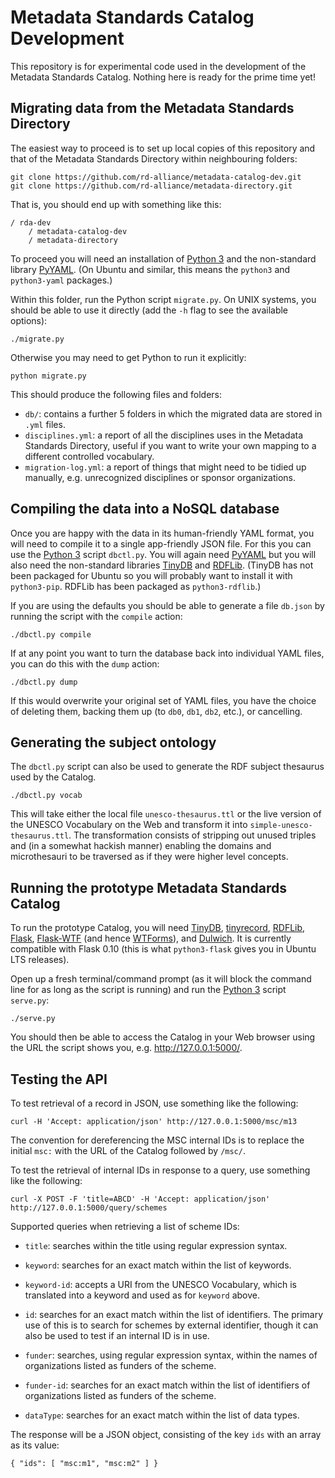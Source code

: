 # Metadata Standards Catalog Development

This repository is for experimental code used in the development of the
Metadata Standards Catalog. Nothing here is ready for the prime time yet!

## Migrating data from the Metadata Standards Directory

The easiest way to proceed is to set up local copies of this repository and
that of the Metadata Standards Directory within neighbouring folders:

~~~{.bash}
git clone https://github.com/rd-alliance/metadata-catalog-dev.git
git clone https://github.com/rd-alliance/metadata-directory.git
~~~

That is, you should end up with something like this:

~~~
/ rda-dev
    / metadata-catalog-dev
    / metadata-directory
~~~

To proceed you will need an installation of [Python 3] and the non-standard
library [PyYAML]. (On Ubuntu and similar, this means the `python3` and
`python3-yaml` packages.)

[Python 3]: https://www.python.org/
[PyYAML]: http://pyyaml.org/wiki/PyYAML

Within this folder, run the Python script `migrate.py`. On UNIX systems, you
should be able to use it directly (add the `-h` flag to see the available
options):

~~~{.bash}
./migrate.py
~~~

Otherwise you may need to get Python to run it explicitly:

~~~{.bash}
python migrate.py
~~~

This should produce the following files and folders:

  - `db/`: contains a further 5 folders in which the migrated data are
    stored in `.yml` files.
  - `disciplines.yml`: a report of all the disciplines uses in the Metadata
    Standards Directory, useful if you want to write your own mapping to a
    different controlled vocabulary.
  - `migration-log.yml`: a report of things that might need to be tidied up
    manually, e.g. unrecognized disciplines or sponsor organizations.

## Compiling the data into a NoSQL database

Once you are happy with the data in its human-friendly YAML format, you will
need to compile it to a single app-friendly JSON file. For this you can use the
[Python 3] script `dbctl.py`. You will again need [PyYAML] but you will also
need the non-standard libraries [TinyDB] and [RDFLib]. (TinyDB has not been
packaged for Ubuntu so you will probably want to install it with `python3-pip`.
RDFLib has been packaged as `python3-rdflib`.)

[TinyDB]: http://tinydb.readthedocs.io/
[RDFLib]: http://rdflib.readthedocs.io/

If you are using the defaults you should be able to generate a file `db.json` by
running the script with the `compile` action:

~~~{.bash}
./dbctl.py compile
~~~

If at any point you want to turn the database back into individual YAML files,
you can do this with the `dump` action:

~~~{.bash}
./dbctl.py dump
~~~

If this would overwrite your original set of YAML files, you have the choice of
deleting them, backing them up (to `db0`, `db1`, `db2`, etc.), or cancelling.

## Generating the subject ontology

The `dbctl.py` script can also be used to generate the RDF subject thesaurus
used by the Catalog.

~~~{.bash}
./dbctl.py vocab
~~~

This will take either the local file `unesco-thesaurus.ttl` or the live version
of the UNESCO Vocabulary on the Web and transform it into
`simple-unesco-thesaurus.ttl`. The transformation consists of stripping out
unused triples and (in a somewhat hackish manner) enabling the domains and
microthesauri to be traversed as if they were higher level concepts.

## Running the prototype Metadata Standards Catalog

To run the prototype Catalog, you will need [TinyDB], [tinyrecord], [RDFLib],
[Flask], [Flask-WTF] (and hence [WTForms]), and [Dulwich]. It
is currently compatible with Flask 0.10 (this is what `python3-flask` gives you
in Ubuntu LTS releases).

[Flask]: http://flask.pocoo.org/
[Flask-WTF]: https://flask-wtf.readthedocs.io/
[WTForms]: https://wtforms.readthedocs.io/
[tinyrecord]: https://github.com/eugene-eeo/tinyrecord
[Dulwich]: https://www.dulwich.io/

Open up a fresh terminal/command prompt (as it will block the command line for
as long as the script is running) and run the [Python 3] script `serve.py`:

~~~{.bash}
./serve.py
~~~

You should then be able to access the Catalog in your Web browser using the URL
the script shows you, e.g. <http://127.0.0.1:5000/>.

## Testing the API

To test retrieval of a record in JSON, use something like the following:

~~~{.bash}
curl -H 'Accept: application/json' http://127.0.0.1:5000/msc/m13
~~~

The convention for dereferencing the MSC internal IDs is to replace the initial
`msc:` with the URL of the Catalog followed by `/msc/`.

To test the retrieval of internal IDs in response to a query, use something
like the following:

~~~{.bash}
curl -X POST -F 'title=ABCD' -H 'Accept: application/json' http://127.0.0.1:5000/query/schemes
~~~

Supported queries when retrieving a list of scheme IDs:

  * `title`: searches within the title using regular expression syntax.

  * `keyword`: searches for an exact match within the list of keywords.

  * `keyword-id`: accepts a URI from the UNESCO Vocabulary, which is translated
    into a keyword and used as for `keyword` above.

  * `id`: searches for an exact match within the list of identifiers.
    The primary use of this is to search for schemes by external identifier,
    though it can also be used to test if an internal ID is in use.

  * `funder`: searches, using regular expression syntax, within the names of
    organizations listed as funders of the scheme.

  * `funder-id`: searches for an exact match within the list of identifiers of
    organizations listed as funders of the scheme.

  * `dataType`: searches for an exact match within the list of data types.

The response will be a JSON object, consisting of the key `ids` with an array
as its value:

~~~{.json}
{ "ids": [ "msc:m1", "msc:m2" ] }
~~~
